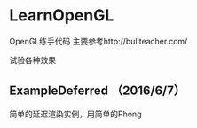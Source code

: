 # LearnOpenGL

 OpenGL练手代码
 主要参考http://bullteacher.com/

试验各种效果

## ExampleDeferred （2016/6/7）

简单的延迟渲染实例，用简单的Phong